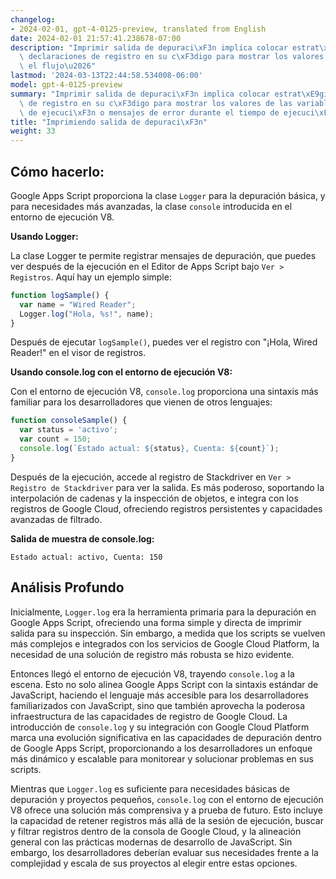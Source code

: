 ```yaml
---
changelog:
- 2024-02-01, gpt-4-0125-preview, translated from English
date: 2024-02-01 21:57:41.238678-07:00
description: "Imprimir salida de depuraci\xF3n implica colocar estrat\xE9gicamente\
  \ declaraciones de registro en su c\xF3digo para mostrar los valores de las variables,\
  \ el flujo\u2026"
lastmod: '2024-03-13T22:44:58.534008-06:00'
model: gpt-4-0125-preview
summary: "Imprimir salida de depuraci\xF3n implica colocar estrat\xE9gicamente declaraciones\
  \ de registro en su c\xF3digo para mostrar los valores de las variables, el flujo\
  \ de ejecuci\xF3n o mensajes de error durante el tiempo de ejecuci\xF3n."
title: "Imprimiendo salida de depuraci\xF3n"
weight: 33
---
```


## Cómo hacerlo:
Google Apps Script proporciona la clase `Logger` para la depuración básica, y para necesidades más avanzadas, la clase `console` introducida en el entorno de ejecución V8.

**Usando Logger:**

La clase Logger te permite registrar mensajes de depuración, que puedes ver después de la ejecución en el Editor de Apps Script bajo `Ver > Registros`. Aquí hay un ejemplo simple:

```javascript
function logSample() {
  var name = "Wired Reader";
  Logger.log("Hola, %s!", name);
}
```

Después de ejecutar `logSample()`, puedes ver el registro con "¡Hola, Wired Reader!" en el visor de registros.

**Usando console.log con el entorno de ejecución V8:**

Con el entorno de ejecución V8, `console.log` proporciona una sintaxis más familiar para los desarrolladores que vienen de otros lenguajes:

```javascript
function consoleSample() {
  var status = 'activo';
  var count = 150;
  console.log(`Estado actual: ${status}, Cuenta: ${count}`);
}
```

Después de la ejecución, accede al registro de Stackdriver en `Ver > Registro de Stackdriver` para ver la salida. Es más poderoso, soportando la interpolación de cadenas y la inspección de objetos, e integra con los registros de Google Cloud, ofreciendo registros persistentes y capacidades avanzadas de filtrado.

**Salida de muestra de console.log:**

```
Estado actual: activo, Cuenta: 150
```

## Análisis Profundo
Inicialmente, `Logger.log` era la herramienta primaria para la depuración en Google Apps Script, ofreciendo una forma simple y directa de imprimir salida para su inspección. Sin embargo, a medida que los scripts se vuelven más complejos e integrados con los servicios de Google Cloud Platform, la necesidad de una solución de registro más robusta se hizo evidente.

Entonces llegó el entorno de ejecución V8, trayendo `console.log` a la escena. Esto no solo alinea Google Apps Script con la sintaxis estándar de JavaScript, haciendo el lenguaje más accesible para los desarrolladores familiarizados con JavaScript, sino que también aprovecha la poderosa infraestructura de las capacidades de registro de Google Cloud. La introducción de `console.log` y su integración con Google Cloud Platform marca una evolución significativa en las capacidades de depuración dentro de Google Apps Script, proporcionando a los desarrolladores un enfoque más dinámico y escalable para monitorear y solucionar problemas en sus scripts.

Mientras que `Logger.log` es suficiente para necesidades básicas de depuración y proyectos pequeños, `console.log` con el entorno de ejecución V8 ofrece una solución más comprensiva y a prueba de futuro. Esto incluye la capacidad de retener registros más allá de la sesión de ejecución, buscar y filtrar registros dentro de la consola de Google Cloud, y la alineación general con las prácticas modernas de desarrollo de JavaScript. Sin embargo, los desarrolladores deberían evaluar sus necesidades frente a la complejidad y escala de sus proyectos al elegir entre estas opciones.
